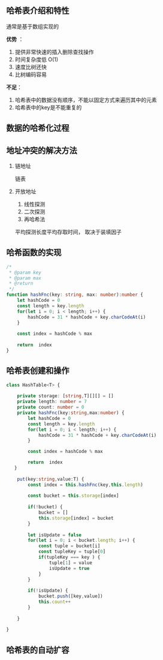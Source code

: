## 哈希表介绍和特性

通常是基于数组实现的

**优势** ：

1. 提供非常快速的插入删除查找操作
2. 时间复杂度低 O(1)
3. 速度比树还快
4. 比树编码容易

**不足**：

1. 哈希表中的数据没有顺序，不能以固定方式来遍历其中的元素
2. 哈希表中的key是不能重复的



## 数据的哈希化过程



## 地址冲突的解决方法

1. 链地址

   链表

2. 开放地址

   1. 线性探测
   2. 二次探测
   3. 再哈希法

   平均探测长度平均存取时间， 取决于装填因子

## 哈希函数的实现

```typescript
/*
 * @param key
 * @param max
 * @return 
 */
function hashFnc(key: string, max: number):number {
    let hashCode = 0
    const length = key.length
    for(let i = 0; i < length; i++) {
        hashCode = 31 * hashCode + key.charCodeAt(i)
    }
    
    const index = hashCode % max
    
    return  index
}
```



## 哈希表创建和操作

```typescript
class HashTable<T> {
    
    private storage: [string,T][][] = []
    private length: number = 7
    private count: number = 0
    private hashFnc(key:string,max:number) {
        let hashCode = 0
        const length = key.length
        for(let i = 0; i < length; i++) {
            hashCode = 31 * hashCode + key.charCodeAt(i)
        }

        const index = hashCode % max

        return  index
   }
    
    put(key:string,value:T) {
        const index = this.hashFnc(key,this.length)
        
        const bucket = this.storage[index]
        
        if(!bucket) {
            bucket = []
            this.storage[index] = bucket
        }
        
        let isUpdate = false
        for(let i = 0; i < bucket.length; i++) {
            const tuple = bucket[i]
            const tupleKey = tuple[0]
            if(tupleKey === key ) {
                tuple[1] = value
                isUpdate = true
            }
        }
        
        if(!isUpdate) {
            bucket.push([key,value])
            this.count++
        }
        
    }
    
}
```



## 哈希表的自动扩容









































